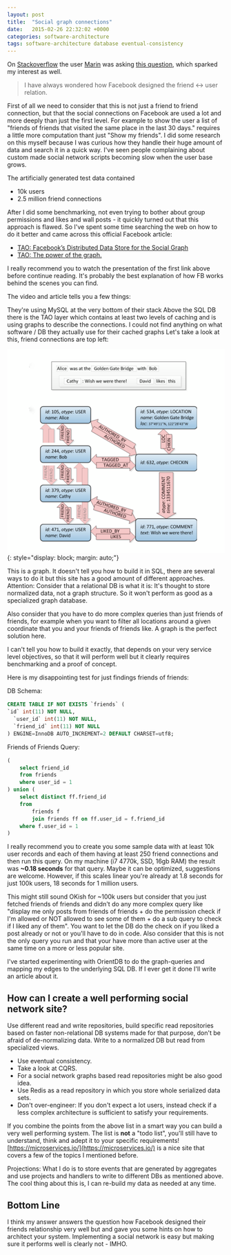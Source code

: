 ```yaml
---
layout: post
title:  "Social graph connections"
date:   2015-02-26 22:32:02 +0000
categories: software-architecture
tags: software-architecture database eventual-consistency
---
```


On [Stackoverflow](https://stackoverflow.com/) the user [Marin](https://stackoverflow.com/users/419730/marin) was asking [this question](https://stackoverflow.com/questions/1009025/facebook-database-design), which sparked my interest as well.

>I have always wondered how Facebook designed the friend <-> user relation.

First of all we need to consider that this is not just a friend to friend connection, but that the social connections on Facebook are used a lot and more deeply than just the first level. For example to show the user a list of "friends of friends that visited the same place in the last 30 days." requires a little more computation thant just "Show my friends". I did some research on this myself because I was curious how they handle their huge amount of data and search it in a quick way. I've seen people complaining about custom made social network scripts becoming slow when the user base grows.

The artificially generated test data contained

* 10k users
* 2.5 million friend connections

After I did some benchmarking, not even trying to bother about group permissions and likes and wall posts - it quickly turned out that this approach is flawed. So I've spent some time searching the web on how to do it better and came across this official Facebook article:

* [TAO: Facebook’s Distributed Data Store for the Social Graph](https://www.usenix.org/conference/atc13/technical-sessions/presentation/bronson)
* [TAO: The power of the graph.](https://www.facebook.com/notes/facebook-engineering/tao-the-power-of-the-graph/10151525983993920)

I really recommend you to watch the presentation of the first link above before continue reading. It's probably the best explanation of how FB works behind the scenes you can find.

The video and article tells you a few things:

They're using MySQL at the very bottom of their stack
Above the SQL DB there is the TAO layer which contains at least two levels of caching and is using graphs to describe the connections.
I could not find anything on what software / DB they actually use for their cached graphs
Let's take a look at this, friend connections are top left:

![Graph Example Diagram](/assets/images/graph-example.png){: style="display: block; margin: auto;"}

This is a graph. It doesn't tell you how to build it in SQL, there are several ways to do it but this site has a good amount of different approaches. Attention: Consider that a relational DB is what it is: It's thought to store normalized data, not a graph structure. So it won't perform as good as a specialized graph database.

Also consider that you have to do more complex queries than just friends of friends, for example when you want to filter all locations around a given coordinate that you and your friends of friends like. A graph is the perfect solution here.

I can't tell you how to build it exactly, that depends on your very service level objectives, so that it will perform well but it clearly requires benchmarking and a proof of concept.

Here is my disappointing test for just findings friends of friends:

DB Schema:

```sql
CREATE TABLE IF NOT EXISTS `friends` (
`id` int(11) NOT NULL,
  `user_id` int(11) NOT NULL,
  `friend_id` int(11) NOT NULL
) ENGINE=InnoDB AUTO_INCREMENT=2 DEFAULT CHARSET=utf8;
```

Friends of Friends Query:

```sql
(
    select friend_id
    from friends
    where user_id = 1
) union (
    select distinct ff.friend_id
    from
        friends f
        join friends ff on ff.user_id = f.friend_id
    where f.user_id = 1
)
```

I really recommend you to create you some sample data with at least 10k user records and each of them having at least 250 friend connections and then run this query. On my machine (i7 4770k, SSD, 16gb RAM) the result was **~0.18 seconds** for that query. Maybe it can be optimized, suggestions are welcome. However, if this scales linear you're already at 1.8 seconds for just 100k users, 18 seconds for 1 million users.

This might still sound OKish for ~100k users but consider that you just fetched friends of friends and didn't do any more complex query like "display me only posts from friends of friends + do the permission check if I'm allowed or NOT allowed to see some of them + do a sub query to check if I liked any of them". You want to let the DB do the check on if you liked a post already or not or you'll have to do in code. Also consider that this is not the only query you run and that your have more than active user at the same time on a more or less popular site.

I've started experimenting with OrientDB to do the graph-queries and mapping my edges to the underlying SQL DB. If I ever get it done I'll write an article about it.

## How can I create a well performing social network site?

Use different read and write repositories, build specific read repositories based on faster non-relational DB systems made for that purpose, don't be afraid of de-normalizing data. Write to a normalized DB but read from specialized views.

* Use eventual consistency.
* Take a look at CQRS.
* For a social network graphs based read repositories might be also good idea.
* Use Redis as a read repository in which you store whole serialized data sets.
* Don't over-engineer: If you don't expect a lot users, instead check if a less complex architecture is sufficient to satisfy your requirements.

If you combine the points from the above list in a smart way you can build a very well performing system. The list is **not** a "todo list", you'll still have to understand, think and adept it to your specific requirements! [https://microservices.io/](https://microservices.io/) is a nice site that covers a few of the topics I mentioned before.

Projections: What I do is to store events that are generated by aggregates and use projects and handlers to write to different DBs as mentioned above. The cool thing about this is, I can re-build my data as needed at any time.

## Bottom Line

I think my answer answers the question how Facebook designed their friends relationship very well but and gave you some hints on how to architect your system. Implementing a social network is easy but making sure it performs well is clearly not - IMHO.
